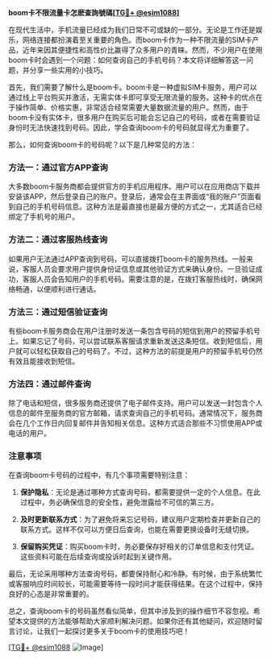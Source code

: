 **boom卡不限流量卡怎麽查詢號碼[[TG💪+ @esim1088](https://t.me/s/esim1088)]**

在现代生活中，手机流量已经成为我们日常不可或缺的一部分。无论是工作还是娱乐，网络连接都扮演着至关重要的角色。而boom卡作为一种不限流量的SIM卡产品，近年来因其便捷性和高性价比赢得了众多用户的青睐。然而，不少用户在使用boom卡时会遇到一个问题：如何查询自己的手机号码？本文将详细解答这一问题，并分享一些实用的小技巧。

首先，我们需要了解什么是boom卡。boom卡是一种虚拟SIM卡服务，用户可以通过线上平台购买并激活，无需实体卡即可享受无限流量的服务。这种卡的优点在于操作简单、价格实惠，非常适合经常需要大量数据流量的用户。然而，由于boom卡没有实体卡，很多用户在购买后可能会忘记自己的号码，或者在需要验证身份时无法快速找到号码。因此，学会查询boom卡的号码就显得尤为重要了。

那么，如何查询boom卡的号码呢？以下是几种常见的方法：

### 方法一：通过官方APP查询

大多数boom卡服务商都会提供官方的手机应用程序。用户可以在应用商店下载并安装该APP，然后登录自己的账户。登录后，通常会在主界面或“我的账户”页面看到自己的手机号码信息。这种方法是最直接也是最方便的方式之一，尤其适合已经绑定了手机号的用户。

### 方法二：通过客服热线查询

如果用户无法通过APP查询到号码，可以直接拨打boom卡的服务热线。一般来说，客服人员会要求用户提供身份证信息或其他验证方式来确认身份。一旦验证成功，客服人员会告知用户的手机号码。需要注意的是，在拨打客服热线时，确保网络畅通，以便顺利进行通话。

### 方法三：通过短信验证查询

有些boom卡服务商会在用户注册时发送一条包含号码的短信到用户的预留手机号上。如果忘记了号码，可以尝试联系客服请求重新发送这条短信。收到短信后，用户就可以轻松获取自己的号码了。不过，这种方法的前提是用户的预留手机号仍然有效且能接收到短信。

### 方法四：通过邮件查询

除了电话和短信，很多服务商还提供了电子邮件支持。用户可以发送一封包含个人信息的邮件至服务商的官方邮箱，请求查询自己的手机号码。通常情况下，服务商会在几个工作日内回复邮件并告知相关信息。这种方式适合那些不习惯使用APP或电话的用户。

### 注意事项

在查询boom卡号码的过程中，有几个事项需要特别注意：

1. **保护隐私**：无论是通过哪种方式查询号码，都需要提供一定的个人信息。在此过程中，务必确保信息的安全性，避免泄露给不可信的第三方。
   
2. **及时更新联系方式**：为了避免将来忘记号码，建议用户定期检查并更新自己的联系方式。这样不仅可以方便日后查询，也能在需要更换设备时无缝切换。

3. **保留购买凭证**：购买boom卡时，务必要保存好相关的订单信息和支付凭证。这些资料可能在后续查询或投诉时起到关键作用。

最后，无论采用哪种方法查询号码，都要保持耐心和冷静。有时候，由于系统繁忙或客服响应时间较长，可能需要等待一段时间才能获得结果。在这个过程中，保持良好的心态是非常重要的。

总之，查询boom卡的号码虽然看似简单，但其中涉及到的操作细节不容忽视。希望本文提供的方法能够帮助大家顺利解决问题。如果你还有其他疑问，欢迎随时留言讨论，让我们一起探讨更多关于boom卡的使用技巧吧！

[[TG💪+ @esim1088](https://t.me/s/esim1088) ![Image](https://i.postimg.cc/4NQfJmqS/Snipaste-2025-05-13-00-14-12.png)]